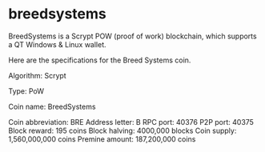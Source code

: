# breedsystems
BreedSystems is a Scrypt POW (proof of work) blockchain, which supports a QT Windows &amp; Linux wallet.

Here are the specifications for the Breed Systems coin.

Algorithm: Scrypt

Type: PoW

Coin name: BreedSystems

Coin abbreviation:	BRE
Address letter:	B
RPC port:	40376
P2P port:	40375
Block reward:	195 coins
Block halving:	4000,000 blocks
Coin supply:	1,560,000,000 coins
Premine amount:	187,200,000 coins
